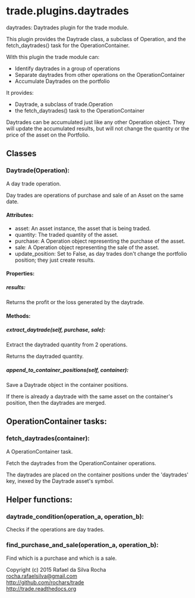 # trade.plugins.daytrades

daytrades: Daytrades plugin for the trade module.

This plugin provides the Daytrade class, a subclass of Operation, and
the fetch_daytrades() task for the OperationContainer.

With this plugin the trade module can:
- Identify daytrades in a group of operations
- Separate daytrades from other operations on the OperationContainer
- Accumulate Daytrades on the portfolio

It provides:
- Daytrade, a subclass of trade.Operation
- the fetch_daytrades() task to the OperationContainer

Daytrades can be accumulated just like any other Operation object.
They will update the accumulated results, but will not change the
quantity or the price of the asset on the Portfolio.



## Classes


### Daytrade(Operation):
A day trade operation.

Day trades are operations of purchase and sale of an Asset on
the same date.

#### Attributes:
+ asset: An asset instance, the asset that is being traded.
+ quantity: The traded quantity of the asset.
+ purchase: A Operation object representing the purchase of the asset.
+ sale: A Operation object representing the sale of the asset.
+ update_position: Set to False, as day trades don't change the portfolio position; they just create results.

#### Properties:

##### results:
Returns the profit or the loss generated by the daytrade.

#### Methods:

##### extract_daytrade(self, purchase, sale):
Extract the daytraded quantity from 2 operations.

Returns the daytraded quantity.

##### append_to_container_positions(self, container):
Save a Daytrade object in the container positions.

If there is already a daytrade with the same asset on the
container's position, then the daytrades are merged.



## OperationContainer tasks:

### fetch_daytrades(container):
A OperationContainer task.

Fetch the daytrades from the OperationContainer operations.

The daytrades are placed on the container positions under the
'daytrades' key, inexed by the Daytrade asset's symbol.



## Helper functions:

### daytrade_condition(operation_a, operation_b):
Checks if the operations are day trades.

### find_purchase_and_sale(operation_a, operation_b):
Find which is a purchase and which is a sale.



Copyright (c) 2015 Rafael da Silva Rocha  
rocha.rafaelsilva@gmail.com  
http://github.com/rochars/trade  
http://trade.readthedocs.org  
